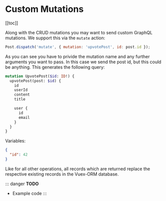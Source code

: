 # Custom Mutations

[[toc]]


Along with the CRUD mutations you may want to send custom GraphQL mutations. We support this via the `mutate` action:

```javascript
Post.dispatch('mutate', { mutation: 'upvotePost', id: post.id });
```

As you can see you have to privide the mutation name and any further arguments you want to pass. In this case we send
the post id, but this could be anything. This generates the following query:


```graphql
mutation UpvotePost($id: ID!) {
  upvotePost(post: $id) {
    id
    userId
    content
    title

    user {
      id
      email
    }
  }
}
```

Variables:

```json
{
  "id": 42
}
```

Like for all other operations, all records which are returned replace the respective existing records in the Vuex-ORM
database.


::: danger
**TODO**

- Example code
:::
